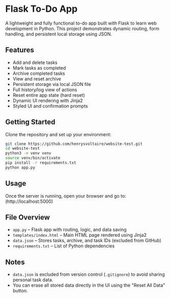 # Flask To-Do App
A lightweight and fully functional to-do app built with Flask to learn web development in Python. This project demonstrates dynamic routing, form handling, and persistent local storage using JSON.

## Features
- Add and delete tasks
- Mark tasks as completed
- Archive completed tasks
- View and reset archive
- Persistent storage via local JSON file
- Full history/log view of actions
- Reset entire app state (hard reset)
- Dynamic UI rendering with Jinja2
- Styled UI and confirmation prompts

## Getting Started
Clone the repository and set up your environment:

```bash
git clone https://github.com/henrysvoltaire/website-test.git
cd website-test
python3 -m venv venv
source venv/bin/activate
pip install -r requirements.txt
python app.py
```

## Usage
Once the server is running, open your browser and go to:  
(http://localhost:5000)

## File Overview
- `app.py` – Flask app with routing, logic, and data saving
- `templates/index.html` – Main HTML page rendered using Jinja2
- `data.json` – Stores tasks, archive, and task IDs (excluded from GitHub)
- `requirements.txt` – List of Python dependencies

## Notes
- `data.json` is excluded from version control (`.gitignore`) to avoid sharing personal task data.
- You can erase all stored data directly in the UI using the "Reset All Data" button.